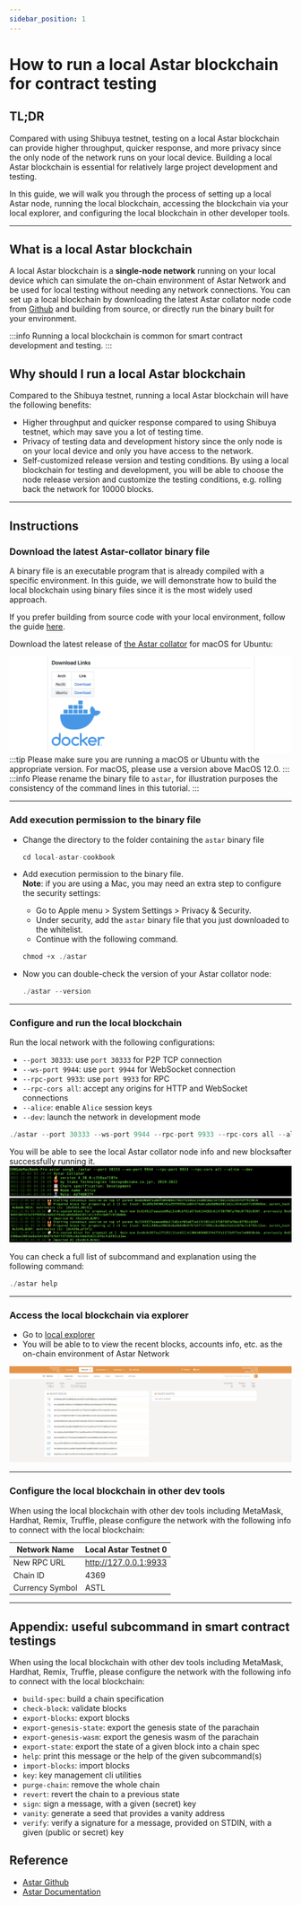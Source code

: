 ```yaml
---
sidebar_position: 1
---
```


# How to run a local Astar blockchain for contract testing

## TL;DR

Compared with using Shibuya testnet, testing on a local Astar blockchain can provide higher throughput, quicker response, and more privacy since the only node of the network runs on your local device. Building a local Astar blockchain is essential for relatively large project development and testing.

In this guide, we will walk you through the process of setting up a local Astar node, running the local blockchain, accessing the blockchain via your local explorer, and configuring the local blockchain in other developer tools.

---

## What is a local Astar blockchain

A local Astar blockchain is a **single-node network** running on your local device which can simulate the on-chain environment of Astar Network and be used for local testing without needing any network connections. You can set up a local blockchain by downloading the latest Astar collator node code from [Github](https://github.com/AstarNetwork/Astar) and building from source, or directly run the binary built for your environment.

:::info
Running a local blockchain is common for smart contract development and testing.
:::

## Why should I run a local Astar blockchain

Compared to the Shibuya testnet, running a local Astar blockchain will have the following benefits:

- Higher throughput and quicker response compared to using Shibuya testnet, which may save you a lot of testing time.
- Privacy of testing data and development history since the only node is on your local device and only you have access to the network.
- Self-customized release version and testing conditions. By using a local blockchain for testing and development, you will be able to choose the node release version and customize the testing conditions, e.g. rolling back the network for 10000 blocks.

---

## Instructions
### Download the latest Astar-collator binary file

A binary file is an executable program that is already compiled with a specific environment. In this guide, we will demonstrate how to build the local blockchain using binary files since it is the most widely used approach. 

If you prefer building from source code with your local environment, follow the guide [here](https://github.com/AstarNetwork/Astar#building-from-source).

Download the latest release of [ the Astar collator](https://github.com/AstarNetwork/Astar/releases) for macOS for Ubuntu: 
    
![Untitled](img-localchain-cookbook/Untitled.png)
:::tip
Please make sure you are running a macOS or Ubuntu with the appropriate version. For macOS, please use a version above MacOS 12.0.
:::
:::info
Please rename the binary file to `astar`, for illustration purposes the consistency of the command lines in this tutorial.
:::

---

### Add execution permission to the binary file

- Change the directory to the folder containing the `astar` binary file
    
    ```jsx
    cd local-astar-cookbook
    ```
    
- Add execution permission to the binary file. <br />
    **Note**: if you are using a Mac, you may need an extra step to configure the security settings:
    - Go to Apple menu > System Settings > Privacy & Security.
    - Under security, add the `astar` binary file that you just downloaded to the whitelist.
    - Continue with the following command.
    
    ```jsx
    chmod +x ./astar
    ```
    
- Now you can double-check the version of your Astar collator node:
    
    ```jsx
    ./astar --version
    ```
    

---

### Configure and run the local blockchain

Run the local network with the following configurations:
- `--port 30333`: use `port 30333` for P2P TCP connection
- `--ws-port 9944`: use `port 9944` for WebSocket connection
- `--rpc-port 9933`: use `port 9933` for RPC
- `--rpc-cors all`: accept any origins for HTTP and WebSocket connections
- `--alice`: enable `Alice` session keys
- `--dev`: launch the network in development mode
    
```jsx
./astar --port 30333 --ws-port 9944 --rpc-port 9933 --rpc-cors all --alice --dev
```
    
You will be able to see the local Astar collator node info and new blocksafter successfully running it.
![Untitled](img-localchain-cookbook/Untitled%201.png)
![Untitled](img-localchain-cookbook/Untitled%202.png)
    
You can check a full list of subcommand and explanation using the following command:
    
```jsx
./astar help
```
    

---

### Access the local blockchain via explorer

- Go to [local explorer](https://polkadot.js.org/apps/?rpc=ws%3A%2F%2F127.0.0.1%3A9944#/explorer)
- You will be able to to view the recent blocks, accounts info, etc. as the on-chain environment of Astar Network
    
![Untitled](img-localchain-cookbook/Untitled%203.png)
    

---

### Configure the local blockchain in other dev tools

When using the local blockchain with other dev tools including MetaMask, Hardhat, Remix, Truffle, please configure the network with the following info to connect with the local blockchain:

| Network Name | Local Astar Testnet 0 |
| --- | --- |
| New RPC URL | http://127.0.0.1:9933 |
| Chain ID | 4369 |
| Currency Symbol | ASTL |

---

## Appendix: useful subcommand in smart contract testings

When using the local blockchain with other dev tools including MetaMask, Hardhat, Remix, Truffle, please configure the network with the following info to connect with the local blockchain:

- `build-spec`: build a chain specification
- `check-block`: validate blocks
- `export-blocks`: export blocks
- `export-genesis-state`: export the genesis state of the parachain
- `export-genesis-wasm`: export the genesis wasm of the parachain
- `export-state`: export the state of a given block into a chain spec
- `help`: print this message or the help of the given subcommand(s)
- `import-blocks`: import blocks
- `key`: key management cli utilities
- `purge-chain`: remove the whole chain
- `revert`: revert the chain to a previous state
- `sign`: sign a message, with a given (secret) key
- `vanity`: generate a seed that provides a vanity address
- `verify`: verify a signature for a message, provided on STDIN, with a given (public or secret) key

## Reference

- [Astar Github](https://github.com/AstarNetwork/Astar)
- [Astar Documentation](https://docs.astar.network/docs/EVM/first-contract/local-network)
